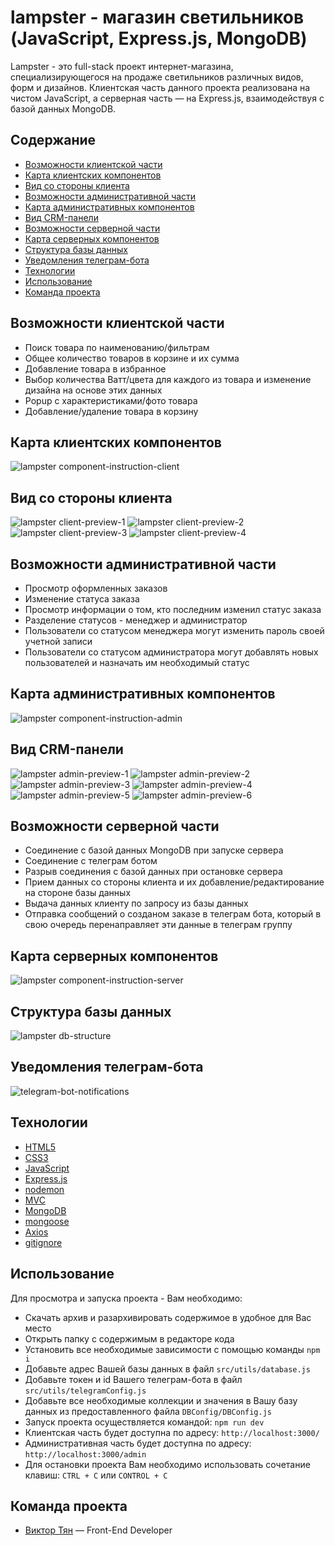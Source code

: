 # lampster - магазин светильников (JavaScript, Express.js, MongoDB)

Lampster - это full-stack проект интернет-магазина, специализирующегося на продаже светильников различных видов, форм и дизайнов.
Клиентская часть данного проекта реализована на чистом JavaScript, а серверная часть — на Express.js, взаимодействуя с базой данных MongoDB.

## Содержание

- [Возможности клиентской части](#возможности-клиентской-части)
- [Карта клиентских компонентов](#карта-клиентских-компонентов)
- [Вид со стороны клиента](#вид-со-стороны-клиента)
- [Возможности административной части](#возможности-административной-части)
- [Карта административных компонентов](#карта-административных-компонентов)
- [Вид CRM-панели](#вид-crm-панели)
- [Возможности серверной части](#возможности-серверной-части)
- [Карта серверных компонентов](#карта-серверных-компонентов)
- [Структура базы данных](#структура-базы-данных)
- [Уведомления телеграм-бота](#уведомления-телеграм-бота)
- [Технологии](#технологии)
- [Использование](#использование)
- [Команда проекта](#команда-проекта)

## Возможности клиентской части

- Поиск товара по наименованию/фильтрам
- Общее количество товаров в корзине и их сумма
- Добавление товара в избранное
- Выбор количества Ватт/цвета для каждого из товара и изменение дизайна на основе этих данных
- Popup с характеристиками/фото товара
- Добавление/удаление товара в корзину

## Карта клиентских компонентов

![lampster component-instruction-client](https://github.com/vityan99/lampster-fullstack/blob/main/preview/client/client-components.jpg)

## Вид со стороны клиента

![lampster client-preview-1](https://github.com/vityan99/lampster-fullstack/blob/main/preview/client/client-preview-1.png)
![lampster client-preview-2](https://github.com/vityan99/lampster-fullstack/blob/main/preview/client/client-preview-2.png)
![lampster client-preview-3](https://github.com/vityan99/lampster-fullstack/blob/main/preview/client/client-preview-3.png)
![lampster client-preview-4](https://github.com/vityan99/lampster-fullstack/blob/main/preview/client/client-preview-4.png)

## Возможности административной части

- Просмотр оформленных заказов
- Изменение статуса заказа
- Просмотр информации о том, кто последним изменил статус заказа
- Разделение статусов - менеджер и администратор
- Пользователи со статусом менеджера могут изменить пароль своей учетной записи
- Пользователи со статусом администратора могут добавлять новых пользователей и назначать им необходимый статус

## Карта административных компонентов

![lampster component-instruction-admin](https://github.com/vityan99/lampster-fullstack/blob/main/preview/admin/admin-components.jpg)

## Вид CRM-панели

![lampster admin-preview-1](https://github.com/vityan99/lampster-fullstack/blob/main/preview/admin/admin-preview-1.png)
![lampster admin-preview-2](https://github.com/vityan99/lampster-fullstack/blob/main/preview/admin/admin-preview-2.png)
![lampster admin-preview-3](https://github.com/vityan99/lampster-fullstack/blob/main/preview/admin/admin-preview-3.png)
![lampster admin-preview-4](https://github.com/vityan99/lampster-fullstack/blob/main/preview/admin/admin-preview-4.png)
![lampster admin-preview-5](https://github.com/vityan99/lampster-fullstack/blob/main/preview/admin/admin-preview-5.png)
![lampster admin-preview-6](https://github.com/vityan99/lampster-fullstack/blob/main/preview/admin/admin-preview-6.png)

## Возможности серверной части

- Соединение с базой данных MongoDB при запуске сервера
- Соединение с телеграм ботом
- Разрыв соединения с базой данных при остановке сервера
- Прием данных со стороны клиента и их добавление/редактирование на стороне базы данных
- Выдача данных клиенту по запросу из базы данных
- Отправка сообщений о созданом заказе в телеграм бота, который в свою очередь перенаправляет эти данные в телеграм группу

## Карта серверных компонентов

![lampster component-instruction-server](https://github.com/vityan99/lampster-fullstack/blob/main/preview/server/server-components.jpg)

## Структура базы данных

![lampster db-structure](https://github.com/vityan99/lampster-fullstack/blob/main/preview/database/db-structure.jpg)

## Уведомления телеграм-бота

![telegram-bot-notifications](https://github.com/vityan99/lampster-fullstack/blob/main/preview/telegram/telegram-bot-preview.png)

## Технологии

- [HTML5](https://html.com/html5/)
- [CSS3](https://www.w3schools.com/W3CSS/)
- [JavaScript](https://learn.javascript.ru/)
- [Express.js](https://expressjs.com/ru/)
- [nodemon](https://www.npmjs.com/package/nodemon)
- [MVC](https://habr.com/ru/articles/192256/)
- [MongoDB](https://www.mongodb.com/)
- [mongoose](https://mongoosejs.com/)
- [Axios](https://axios-http.com/)
- [gitignore](https://docs.gitignore.io/)

## Использование

Для просмотра и запуска проекта - Вам необходимо:

- Скачать архив и разархивировать содержимое в удобное для Вас место
- Открыть папку с содержимым в редакторе кода
- Установить все необходимые зависимости с помощью команды `npm i`
- Добавьте адрес Вашей базы данных в файл `src/utils/database.js`
- Добавьте токен и id Вашего телеграм-бота в файл `src/utils/telegramConfig.js`
- Добавьте все необходимые коллекции и значения в Вашу базу данных из предоставленного файла `DBConfig/DBConfig.js`
- Запуск проекта осуществляется командой: `npm run dev`
- Клиентская часть будет доступна по адресу: `http://localhost:3000/`
- Административная часть будет доступна по адресу: `http://localhost:3000/admin`
- Для остановки проекта Вам необходимо использовать сочетание клавиш: `CTRL + C` или `CONTROL + C`

## Команда проекта

- [Виктор Тян](https://t.me/vityan00) — Front-End Developer
